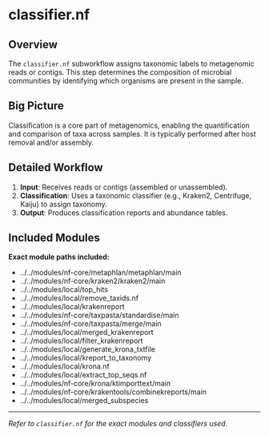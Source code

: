 # classifier.nf

## Overview

The `classifier.nf` subworkflow assigns taxonomic labels to metagenomic reads or contigs. This step determines the composition of microbial communities by identifying which organisms are present in the sample.

## Big Picture

Classification is a core part of metagenomics, enabling the quantification and comparison of taxa across samples. It is typically performed after host removal and/or assembly.

## Detailed Workflow

1. **Input**: Receives reads or contigs (assembled or unassembled).
2. **Classification**: Uses a taxonomic classifier (e.g., Kraken2, Centrifuge, Kaiju) to assign taxonomy.
3. **Output**: Produces classification reports and abundance tables.

## Included Modules

**Exact module paths included:**

- ../../modules/nf-core/metaphlan/metaphlan/main
- ../../modules/nf-core/kraken2/kraken2/main
- ../../modules/local/top_hits
- ../../modules/local/remove_taxids.nf
- ../../modules/local/krakenreport
- ../../modules/nf-core/taxpasta/standardise/main
- ../../modules/nf-core/taxpasta/merge/main
- ../../modules/local/merged_krakenreport
- ../../modules/local/filter_krakenreport
- ../../modules/local/generate_krona_txtfile
- ../../modules/local/kreport_to_taxonomy
- ../../modules/local/krona.nf
- ../../modules/local/extract_top_seqs.nf
- ../../modules/nf-core/krona/ktimporttext/main
- ../../modules/nf-core/krakentools/combinekreports/main
- ../../modules/local/merged_subspecies

---

*Refer to `classifier.nf` for the exact modules and classifiers used.*
